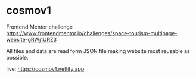 # cosmov1
Frontend Mentor challenge https://www.frontendmentor.io/challenges/space-tourism-multipage-website-gRWj1URZ3

 All files and data are read form JSON file making website most reusable as possible.
 
 live: https://cosmov1.netlify.app
